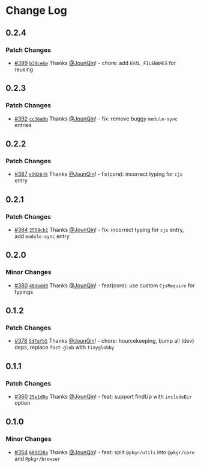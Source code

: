 # Change Log

## 0.2.4

### Patch Changes

- [#399](https://github.com/un-ts/pkgr/pull/399) [`b30ce6e`](https://github.com/un-ts/pkgr/commit/b30ce6e05bcb77c0ef192c6a9ef140257ec54f25) Thanks [@JounQin](https://github.com/JounQin)! - chore: add `EVAL_FILENAMES` for reusing

## 0.2.3

### Patch Changes

- [#392](https://github.com/un-ts/pkgr/pull/392) [`cc36a0b`](https://github.com/un-ts/pkgr/commit/cc36a0b3c03fe880676f356be440a5ebca9b93d6) Thanks [@JounQin](https://github.com/JounQin)! - fix: remove buggy `module-sync` entries

## 0.2.2

### Patch Changes

- [#387](https://github.com/un-ts/pkgr/pull/387) [`e392649`](https://github.com/un-ts/pkgr/commit/e3926498d7d431ef48d9222c483e1078842d47a5) Thanks [@JounQin](https://github.com/JounQin)! - fix(core): incorrect typing for `cjs` entry

## 0.2.1

### Patch Changes

- [#384](https://github.com/un-ts/pkgr/pull/384) [`2559cb1`](https://github.com/un-ts/pkgr/commit/2559cb1b9a751d59722480e028c1963f076c019d) Thanks [@JounQin](https://github.com/JounQin)! - fix: incorrect typing for `cjs` entry, add `module-sync` entry

## 0.2.0

### Minor Changes

- [#380](https://github.com/un-ts/pkgr/pull/380) [`48dbdd8`](https://github.com/un-ts/pkgr/commit/48dbdd8ce9fc276d7e7a7b3c7beeda3c74c8d260) Thanks [@JounQin](https://github.com/JounQin)! - feat(core): use custom `CjsRequire` for typings

## 0.1.2

### Patch Changes

- [#378](https://github.com/un-ts/pkgr/pull/378) [`5d7afb5`](https://github.com/un-ts/pkgr/commit/5d7afb5135484ab079ccbdf0bd992016ac997862) Thanks [@JounQin](https://github.com/JounQin)! - chore: hourcekeeping, bump all (dev) deps, replace `fast-glob` with `tinyglobby`

## 0.1.1

### Patch Changes

- [#360](https://github.com/un-ts/pkgr/pull/360) [`25e1d0e`](https://github.com/un-ts/pkgr/commit/25e1d0ecec86d6c3a33b55793177d65ea73f7a4b) Thanks [@JounQin](https://github.com/JounQin)! - feat: support findUp with `includeDir` option

## 0.1.0

### Minor Changes

- [#354](https://github.com/un-ts/pkgr/pull/354) [`686238a`](https://github.com/un-ts/pkgr/commit/686238a3993649f8bfab6ac4e7f5ef22d547aa5a) Thanks [@JounQin](https://github.com/JounQin)! - feat: split `@pkgr/utils` into `@pkgr/core` and `@pkgr/browser`
